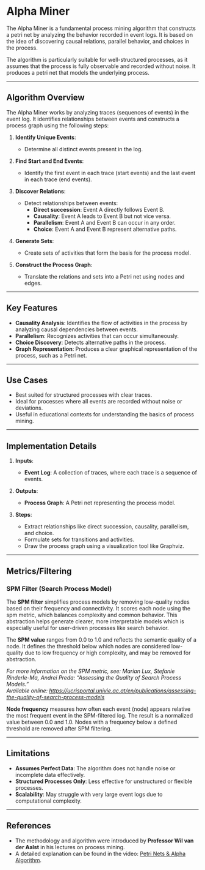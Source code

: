 # Alpha Miner

The Alpha Miner is a fundamental process mining algorithm that constructs a petri net by analyzing the behavior recorded in event logs. It is based on the idea of discovering causal relations, parallel behavior, and choices in the process.

The algorithm is particularly suitable for well-structured processes, as it assumes that the process is fully observable and recorded without noise. It produces a petri net that models the underlying process.

---

## Algorithm Overview

The Alpha Miner works by analyzing traces (sequences of events) in the event log. It identifies relationships between events and constructs a process graph using the following steps:

1. **Identify Unique Events**:
   
   - Determine all distinct events present in the log.

2. **Find Start and End Events**:
   
   - Identify the first event in each trace (start events) and the last event in each trace (end events).

3. **Discover Relations**:
   
   - Detect relationships between events:
     - **Direct succession**: Event A directly follows Event B.
     - **Causality**: Event A leads to Event B but not vice versa.
     - **Parallelism**: Event A and Event B can occur in any order.
     - **Choice**: Event A and Event B represent alternative paths.

4. **Generate Sets**:
   
   - Create sets of activities that form the basis for the process model.

5. **Construct the Process Graph**:
   
   - Translate the relations and sets into a Petri net using nodes and edges.

---

## Key Features

- **Causality Analysis**: Identifies the flow of activities in the process by analyzing causal dependencies between events.
- **Parallelism**: Recognizes activities that can occur simultaneously.
- **Choice Discovery**: Detects alternative paths in the process.
- **Graph Representation**: Produces a clear graphical representation of the process, such as a Petri net.

---

## Use Cases

- Best suited for structured processes with clear traces.
- Ideal for processes where all events are recorded without noise or deviations.
- Useful in educational contexts for understanding the basics of process mining.

---

## Implementation Details

1. **Inputs**:
   
   - **Event Log**: A collection of traces, where each trace is a sequence of events.

2. **Outputs**:
   
   - **Process Graph**: A Petri net representing the process model.

3. **Steps**:
   
   - Extract relationships like direct succession, causality, parallelism, and choice.
   - Formulate sets for transitions and activities.
   - Draw the process graph using a visualization tool like Graphviz.

---

## Metrics/Filtering
### SPM Filter (Search Process Model)
The **SPM filter** simplifies process models by removing low-quality nodes based on their frequency and connectivity. It scores each node using the spm metric, which balances complexity and common behavior. This abstraction helps generate clearer, more interpretable models which is especially useful for user-driven processes like search behavior.

The **SPM value** ranges from 0.0 to 1.0 and reflects the semantic quality of a node. It defines the threshold below which nodes are considered low-quality due to low frequency or high complexity, and may be removed for abstraction.

*For more information on the SPM metric, see: Marian Lux, Stefanie Rinderle-Ma, Andrei Preda: “Assessing the Quality of Search Process Models.”  
Available online: https://ucrisportal.univie.ac.at/en/publications/assessing-the-quality-of-search-process-models*

**Node frequency** measures how often each event (node) appears relative the most frequent event in the SPM-filtered log. The result is a normalized value between 0.0 and 1.0. Nodes with a frequency below a defined threshold are removed after SPM filtering.

---

## Limitations

- **Assumes Perfect Data**: The algorithm does not handle noise or incomplete data effectively.
- **Structured Processes Only**: Less effective for unstructured or flexible processes.
- **Scalability**: May struggle with very large event logs due to computational complexity.

---

## References

- The methodology and algorithm were introduced by **Professor Wil van der Aalst** in his lectures on process mining.
- A detailed explanation can be found in the video: [Petri Nets & Alpha Algorithm](https://www.youtube.com/watch?v=ATBEEEDxHTQ).